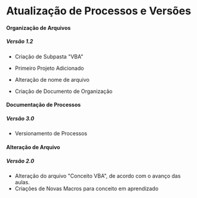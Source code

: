 # Atualização de Processos e Versões



#### Organização de Arquivos 



##### Versão 1.2

- Criação de Subpasta "VBA"
- Primeiro Projeto Adicionado

- Alteração de nome de arquivo

- Criação de Documento de Organização



#### Documentação de Processos

##### Versão 3.0

- Versionamento de Processos



#### Alteração de Arquivo

##### Versão 2.0

- Alteração do arquivo "Conceito VBA", de acordo com o avanço das aulas.
- Criações de Novas Macros para conceito em aprendizado

